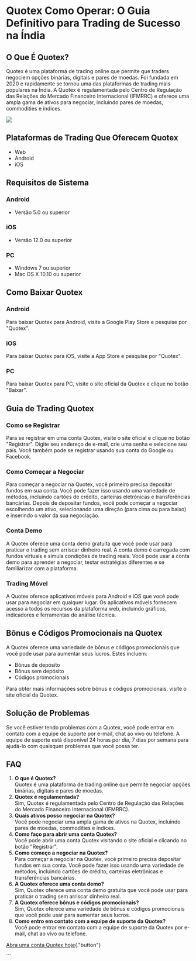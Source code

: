 # Quotex Como Operar: O Guia Definitivo para Trading de Sucesso na Índia

## O Que É Quotex?

Quotex é uma plataforma de trading online que permite que traders
negociem opções binárias, digitais e pares de moedas. Foi fundada em
2020 e rapidamente se tornou uma das plataformas de trading mais
populares na Índia. A Quotex é regulamentada pelo Centro de Regulação
das Relações do Mercado Financeiro Internacional (IFMRRC) e oferece uma
ampla gama de ativos para negociar, incluindo pares de moedas,
commodities e índices.

[![](https://static.quotex.io/files/4_en/300_250.jpg)](https://traff.sbs/brokerqxlid)

## Plataformas de Trading Que Oferecem Quotex

-   Web
-   Android
-   iOS

## Requisitos de Sistema

### Android

-   Versão 5.0 ou superior

### iOS

-   Versão 12.0 ou superior

### PC

-   Windows 7 ou superior
-   Mac OS X 10.10 ou superior

## Como Baixar Quotex

### Android

Para baixar Quotex para Android, visite a Google Play Store e pesquise
por "Quotex".

### iOS

Para baixar Quotex para iOS, visite a App Store e pesquise por
"Quotex".

### PC

Para baixar Quotex para PC, visite o site oficial da Quotex e clique no
botão "Baixar".

## Guia de Trading Quotex

### Como se Registrar

Para se registrar em uma conta Quotex, visite o site oficial e clique no
botão "Registrar". Digite seu endereço de e-mail, crie uma senha e
selecione seu país. Você também pode se registrar usando sua conta do
Google ou Facebook.

### Como Começar a Negociar

Para começar a negociar na Quotex, você primeiro precisa depositar
fundos em sua conta. Você pode fazer isso usando uma variedade de
métodos, incluindo cartões de crédito, carteiras eletrônicas e
transferências bancárias. Depois de depositar fundos, você pode começar
a negociar escolhendo um ativo, selecionando uma direção (para cima ou
para baixo) e inserindo o valor da sua negociação.

### Conta Demo

A Quotex oferece uma conta demo gratuita que você pode usar para
praticar o trading sem arriscar dinheiro real. A conta demo é carregada
com fundos virtuais e simula condições de trading reais. Você pode usar
a conta demo para aprender a negociar, testar estratégias diferentes e
se familiarizar com a plataforma.

### Trading Móvel

A Quotex oferece aplicativos móveis para Android e iOS que você pode
usar para negociar em qualquer lugar. Os aplicativos móveis fornecem
acesso a todos os recursos da plataforma web, incluindo gráficos,
indicadores e ferramentas de análise técnica.

## Bônus e Códigos Promocionais na Quotex

A Quotex oferece uma variedade de bônus e códigos promocionais que você
pode usar para aumentar seus lucros. Estes incluem:

-   Bônus de depósito
-   Bônus sem depósito
-   Códigos promocionais

Para obter mais informações sobre bônus e códigos promocionais, visite o
site oficial da Quotex.

## Solução de Problemas

Se você estiver tendo problemas com a Quotex, você pode entrar em
contato com a equipe de suporte por e-mail, chat ao vivo ou telefone. A
equipe de suporte está disponível 24 horas por dia, 7 dias por semana
para ajudá-lo com quaisquer problemas que você possa ter.

## FAQ

1.  **O que é Quotex?**\
    Quotex é uma plataforma de trading online que permite negociar
    opções binárias, digitais e pares de moedas.
2.  **Quotex é regulamentada?**\
    Sim, Quotex é regulamentada pelo Centro de Regulação das Relações do
    Mercado Financeiro Internacional (IFMRRC).
3.  **Quais ativos posso negociar na Quotex?**\
    Você pode negociar uma ampla gama de ativos na Quotex, incluindo
    pares de moedas, commodities e índices.
4.  **Como faço para abrir uma conta Quotex?**\
    Você pode abrir uma conta Quotex visitando o site oficial e clicando
    no botão "Registrar".
5.  **Como começo a negociar na Quotex?**\
    Para começar a negociar na Quotex, você primeiro precisa depositar
    fundos em sua conta. Você pode fazer isso usando uma variedade de
    métodos, incluindo cartões de crédito, carteiras eletrônicas e
    transferências bancárias.
6.  **A Quotex oferece uma conta demo?**\
    Sim, Quotex oferece uma conta demo gratuita que você pode usar para
    praticar o trading sem arriscar dinheiro real.
7.  **A Quotex oferece bônus e códigos promocionais?**\
    Sim, Quotex oferece uma variedade de bônus e códigos promocionais
    que você pode usar para aumentar seus lucros.
8.  **Como entro em contato com a equipe de suporte da Quotex?**\
    Você pode entrar em contato com a equipe de suporte da Quotex por
    e-mail, chat ao vivo ou telefone.

[Abra uma conta Quotex
hoje](\%22https://traff.sbs/brokerqxsignup\%22){."button"}

\`\`\`

